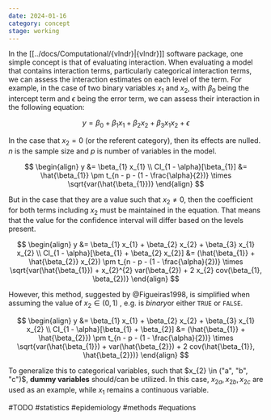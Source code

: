 ```yaml
---
date: 2024-01-16
category: concept
stage: working
---
```


In the [[../docs/Computational/{vlndr}|{vlndr}]] software package, one simple concept is that of evaluating interaction. 
When evaluating a model that contains interaction terms, particularly categorical interaction terms, we can assess the interaction estimates on each level of the term.
For example, in the case of two binary variables $x_{1}$ and $x_{2}$, with $\beta_{0}$ being the intercept term and $\epsilon$ being the error term, we can assess their interaction in the following equation:

$$
y = \beta_{0} + \beta_{1} x_{1} + \beta_{2} x_{2} + \beta_{3} x_{1} x_{2} + \epsilon
$$

In the case that $x_{2} = 0$ (or the referent category), then its effects are nulled. $n$ is the sample size and $p$ is number of variables in the model.

$$
\begin{align}
y &= \beta_{1} x_{1} \\
CI_{1 - \alpha}[\beta_{1}] &= \hat{\beta_{1}} \pm t_{n - p - (1 - \frac{\alpha}{2})} \times \sqrt{var(\hat{\beta_{1}})}
\end{align}
$$

But in the case that they are a value such that $x_{2} \neq 0$, then the coefficient for both terms including $x_{2}$ must be maintained in the equation.  That means that the value for the confidence interval will differ based on the levels present.

$$
\begin{align}
y &= \beta_{1} x_{1} + \beta_{2} x_{2} + \beta_{3} x_{1} x_{2} \\
CI_{1 - \alpha}[\beta_{1} + \beta_{2} x_{2}] 
	&= (\hat{\beta_{1}} + \hat{\beta_{2}} x_{2}) 
	\pm t_{n - p - (1 - \frac{\alpha}{2})} 
	\times 
	\sqrt{var(\hat{\beta_{1}}) + x_{2}^{2} var(\beta_{2}) + 2 x_{2} cov(\beta_{1}, \beta_{2})}
\end{align}
$$

However, this method, suggested by @Figueiras1998, is simplified when assuming the value of $x_{2} \in (0, 1)$ , e.g. is *binary*or either `TRUE` or `FALSE`. 

$$
\begin{align}
y &= \beta_{1} x_{1} + \beta_{2} x_{2} + \beta_{3} x_{1} x_{2} \\
CI_{1 - \alpha}[\beta_{1} + \beta_{2}] 
	&= (\hat{\beta_{1}} + \hat{\beta_{2}})
	\pm t_{n - p - (1 - \frac{\alpha}{2})} 
	\times 
	\sqrt{var(\hat{\beta_{1}}) + var(\hat{\beta_{2}}) + 2 cov(\hat{\beta_{1}}, \hat{\beta_{2}})}
\end{align}
$$

To generalize this to categorical variables, such that $x_{2} \in ("a", "b", "c")$, **dummy variables** should/can be utilized. In this case, $x_{2a}, x_{2b}, x_{2c}$ are used as an example, while $x_{1}$ remains a continuous variable.



#TODO 
#statistics 
#epidemiology 
#methods 
#equations
